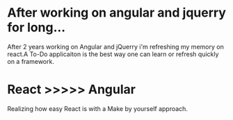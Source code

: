 # After working on angular and jquerry for long...
After 2 years working on Angular and jQuerry i'm refreshing my memory on react.A To-Do applicaiton is the best way one can learn or refresh quickly on a framework. 

# React >>>>> Angular
Realizing how easy React is with a Make by yourself approach.
